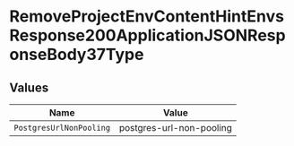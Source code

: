 # RemoveProjectEnvContentHintEnvsResponse200ApplicationJSONResponseBody37Type


## Values

| Name                     | Value                    |
| ------------------------ | ------------------------ |
| `PostgresUrlNonPooling`  | postgres-url-non-pooling |